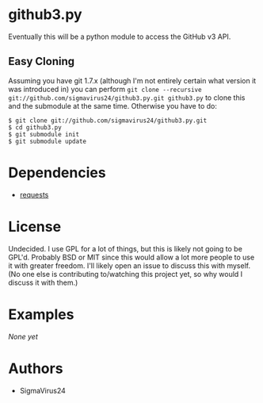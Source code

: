 # github3.py

Eventually this will be a python module to access the GitHub v3 API.

## Easy Cloning

Assuming you have git 1.7.x (although I'm not entirely certain what version
it was introduced in) you can perform `git clone --recursive
git://github.com/sigmavirus24/github3.py.git github3.py` to clone this and
the submodule at the same time. Otherwise you have to do:

```
$ git clone git://github.com/sigmavirus24/github3.py.git
$ cd github3.py
$ git submodule init
$ git submodule update
```

# Dependencies

  * [requests](https://github.com/kennethreitz/requests)

# License

Undecided. I use GPL for a lot of things, but this is likely not going to be
GPL'd. Probably BSD or MIT since this would allow a lot more people to use it
with greater freedom. I'll likely open an issue to discuss this with myself. (No
one else is contributing to/watching this project yet, so why would I discuss it
with them.)

# Examples

*None yet*

# Authors

  * SigmaVirus24
